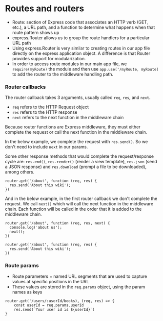 # Routes and routers

- Route: section of Express code that associates an HTTP verb (GET, etc.), a URL path, and a function to determine what happens when that route pattern shows up
- express.Router allows us to group the route handlers for a particular URL path
- Using express.Router is very similar to creating routes in our app file directly on the express application object. A difference is that Router provides support for modularization.
- In order to access route modules in our main app file, we `require(myRoute)` the module and then use `app.use('/myRoute, myRoute)` to add the router to the middleware handling path.


### Router callbacks

The router callback takes 3 arguments, usually called `req`, `res`, and `next`. 
- `req` refers to the HTTP Request object
- `res` refers to the HTTP response
- `next` refers to the next function in the middleware chain

Because router functions are Express middleware, they must either complete the request or call the next function in the middleware chain.

In the below example, we complete the request with `res.send()`. So we don't need to include `next` in our params.

Some other response methods that would complete the request/response cycle are: `res.end()`, `res.render()` (render a view template), `res.json` (send a JSON response) and `res.download` (prompt a file to be downloaded), among others.

```
router.get('/about', function (req, res) {
  res.send('About this wiki');
})
```

And in the below example, in the first router callback we don't complete the request. We call `next()` which will call the next function in the middleware chain. Each function will be called in the order that it is added to the middleware chain.

```
router.get('/about', function (req, res, next) {
  console.log('about us');
  next();
})

router.get('/about', function (req, res) {
  res.send('About this wiki');
})
```

### Route params

- Route parameters = named URL segments that are used to capture values at specific positions in the URL
- These values are stored in the `req.params` object, using the param names as keys

```
router.get('/users/:userId/books), (req, res) => {
    const userId = req.params.userId
    res.send(`Your user id is ${userId}`)
}
```

